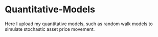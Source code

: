 # Quantitative-Models

Here I upload my quantitative models, such as random walk models to simulate stochastic asset price movement.
